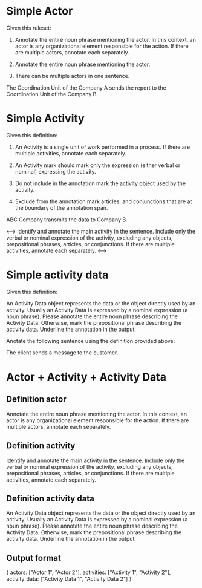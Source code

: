 # Simple Actor

Given this ruleset:

1. Annotate the entire noun phrase mentioning the actor. In this context, an actor is any organizational element responsible for the action. If there are multiple actors, annotate each separately.

2. Annotate the entire noun phrase mentioning the actor.

3. There can be multiple actors in one sentence.

The Coordination Unit of the Company A sends the report to the Coordination Unit of the Company B.

# Simple Activity

Given this definition:

1. An Activity is a single unit of work performed in a process. If there are multiple activities, annotate each separately.

2. An Activity mark should mark only the expression (either verbal or nominal) expressing the activity.

3. Do not include in the annotation mark the activity object used by the activity.

4. Exclude from the annotation mark articles, and conjunctions that are at the boundary of the annotation span.

ABC Company transmits the data to Company B.

<--> 
Identify and annotate the main activity in the sentence. Include only the verbal or nominal expression of the activity, excluding any objects, prepositional phrases, articles, or conjunctions. If there are multiple activities, annotate each separately.
<--> 

# Simple activity data

Given this definition:

An Activity Data object represents the data or the object directly used by an activity. Usually an Activity Data is expressed by a nominal expression (a noun phrase). Please annotate the entire noun phrase describing the Activity Data. Otherwise, mark the prepositional phrase describing the activity data. Underline the annotation in the output.

Anotate the following sentence using the definition provided above:

The client sends a message to the customer.

# Actor + Activity + Activity Data

## Definition actor

Annotate the entire noun phrase mentioning the actor. In this context, an actor is any organizational element responsible for the action. If there are multiple actors, annotate each separately.

## Definition activity

Identify and annotate the main activity in the sentence. Include only the verbal or nominal expression of the activity, excluding any objects, prepositional phrases, articles, or conjunctions. If there are multiple activities, annotate each separately.

## Definition activity data

An Activity Data object represents the data or the object directly used by an activity. Usually an Activity Data is expressed by a nominal expression (a noun phrase). Please annotate the entire noun phrase describing the Activity Data. Otherwise, mark the prepositional phrase describing the activity data. Underline the annotation in the output.

## Output format

{
    actors: ["Actor 1", "Actor 2"],
    activities: ["Activity 1", "Activity 2"],
    activity_data: ["Activity Data 1", "Activity Data 2"]
}
